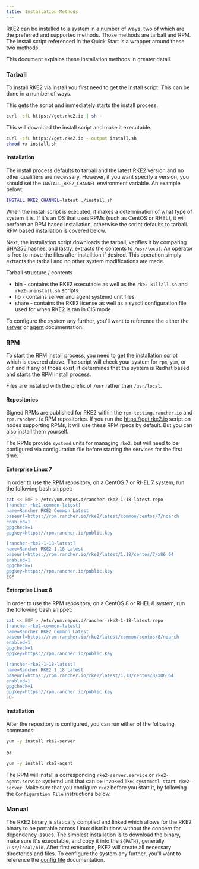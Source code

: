 ```yaml
---
title: Installation Methods
---
```


RKE2 can be installed to a system in a number of ways, two of which are the preferred and supported methods. Those methods are tarball and RPM. The install script referenced in the Quick Start is a wrapper around these two methods.

This document explains these installation methods in greater detail. 

### Tarball

To install RKE2 via install you first need to get the install script. This can be done in a number of ways.

This gets the script and immediately starts the install process.

```bash
curl -sfL https://get.rke2.io | sh -
```

This will download the install script and make it executable.

```bash
curl -sfL https://get.rke2.io --output install.sh
chmod +x install.sh
```

#### Installation

The install process defaults to tarball and the latest RKE2 version and no other qualifiers are necessary. However, if you want specify a version, you should set the `INSTALL_RKE2_CHANNEL` environment variable. An example below:

```bash
INSTALL_RKE2_CHANNEL=latest ./install.sh
```

When the install script is executed, it makes a determination of what type of system it is. If it's an OS that uses RPMs (such as CentOS or RHEL), it will perform an RPM based installation, otherwise the script defaults to tarball. RPM based installation is covered below.

Next, the installation script downloads the tarball, verifies it by comparing SHA256 hashes, and lastly, extracts the contents to `/usr/local`. An operator is free to move the files after installtion if desired. This operation simply extracts the tarball and no other system modifications are made.

Tarball structure / contents

* bin - contains the RKE2 executable as well as the `rke2-killall.sh` and `rke2-uninstall.sh` scripts
* lib - contains server and agent systemd unit files
* share - contains the RKE2 license as well as a sysctl configuration file used for when RKE2 is ran in CIS mode

To configure the system any further, you'll want to reference the either the [server](server_config.md) or [agent](agent_config.md) documentation.


### RPM

To start the RPM install process, you need to get the installation script which is covered above. The script will check your system for `rpm`, `yum`, or `dnf` and if any of those exist, it determines that the system is Redhat based and starts the RPM install process.

Files are installed with the prefix of `/usr` rather than `/usr/local`.

#### Repositories

Signed RPMs are published for RKE2 within the `rpm-testing.rancher.io` and `rpm.rancher.io` RPM repositories. If you run the https://get.rke2.io script on nodes supporting RPMs, it will use these RPM rpeos by default. But you can also install them yourself.

The RPMs provide `systemd` units for managing `rke2`, but will need to be configured via configuration file before starting the services for the first time.

#### Enterprise Linux 7

In order to use the RPM repository, on a CentOS 7 or RHEL 7 system, run the following bash snippet:

```bash
cat << EOF > /etc/yum.repos.d/rancher-rke2-1-18-latest.repo
[rancher-rke2-common-latest]
name=Rancher RKE2 Common Latest
baseurl=https://rpm.rancher.io/rke2/latest/common/centos/7/noarch
enabled=1
gpgcheck=1
gpgkey=https://rpm.rancher.io/public.key

[rancher-rke2-1-18-latest]
name=Rancher RKE2 1.18 Latest
baseurl=https://rpm.rancher.io/rke2/latest/1.18/centos/7/x86_64
enabled=1
gpgcheck=1
gpgkey=https://rpm.rancher.io/public.key
EOF
```

#### Enterprise Linux 8

In order to use the RPM repository, on a CentOS 8 or RHEL 8 system, run the following bash snippet:

```bash
cat << EOF > /etc/yum.repos.d/rancher-rke2-1-18-latest.repo
[rancher-rke2-common-latest]
name=Rancher RKE2 Common Latest
baseurl=https://rpm.rancher.io/rke2/latest/common/centos/8/noarch
enabled=1
gpgcheck=1
gpgkey=https://rpm.rancher.io/public.key

[rancher-rke2-1-18-latest]
name=Rancher RKE2 1.18 Latest
baseurl=https://rpm.rancher.io/rke2/latest/1.18/centos/8/x86_64
enabled=1
gpgcheck=1
gpgkey=https://rpm.rancher.io/public.key
EOF
```

#### Installation

After the repository is configured, you can run either of the following commands:

```bash
yum -y install rke2-server
```
or

```bash
yum -y install rke2-agent
```

The RPM will install a corresponding `rke2-server.service` or `rke2-agent.service` systemd unit that can be invoked like: `systemctl start rke2-server`. Make sure that you configure `rke2` before you start it, by following the `Configuration File` instructions below.

### Manual

The RKE2 binary is statically compiled and linked which allows for the RKE2 binary to be portable across Linux distributions without the concern for dependency issues. The simplest installation is to download the binary, make sure it's executable, and copy it into the `${PATH}`, generally `/usr/local/bin`. After first execution, RKE2 will create all necessary directories and files. To configure the system any further, you'll want to reference the [config file](install_options/install_options.md) documentation.
